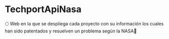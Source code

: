# TechportApiNasa
🌕 Web en la que se despliega cada proyecto con su información los cuales han sido patentados y resuelven un problema según la NASA🌙
